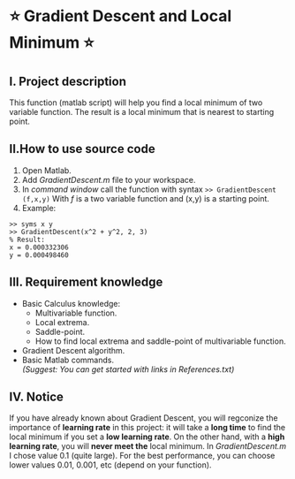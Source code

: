 # :star: Gradient Descent and Local Minimum :star:
## I. Project description
This function (matlab script) will help you find a local minimum of two variable function. The result is a local minimum that is nearest to starting point.
## II.How to use source code
1. Open Matlab.
2. Add *GradientDescent.m* file to your workspace.
3. In *command window* call the function with syntax 
```>> GradientDescent (f,x,y)```
With *f* is a two variable function and (x,y) is a starting point.
4.  Example:
```
>> syms x y
>> GradientDescent(x^2 + y^2, 2, 3)
% Result:
x = 0.000332306
y = 0.000498460
```
## III. Requirement knowledge
- Basic Calculus knowledge:
    - Multivariable function.
    - Local extrema.
    - Saddle-point.
    - How to find local extrema and saddle-point of multivariable function.
- Gradient Descent algorithm. 
- Basic Matlab commands.\
*(Suggest: You can get started with links in *References.txt*)*
## IV. Notice
If you have already known about Gradient Descent, you will regconize the importance of **learning rate** in this project: it will take a **long time** to find the local minimum if you set a **low learning rate**. On the other hand, with a **high learning rate**, you will **never meet the** local minimum.
In *GradientDescent.m* I chose value 0.1 (quite large). For the best performance, you can choose lower values 0.01, 0.001, etc (depend on your function).



